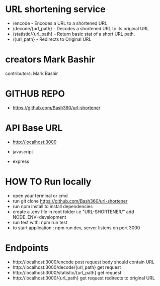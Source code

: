 # URL shortening service



- /encode - Encodes a URL to a shortened URL
- /decode/{url_path} - Decodes a shortened URL to its original URL
- /statistic/{url_path} - Return basic stat of a short URL path.
- /{url_path} - Redirects to Original URL


# creators Mark Bashir

contributors:
Mark Bashir

# GITHUB REPO

- <https://github.com/Bash360/url-shortener>





# API Base URL

- <http://localhost:3000>




- javascript
- express


# HOW TO Run locally

- open your terminal or cmd
- run git clone <https://github.com/Bash360/url-shortener>
- run npm install to install dependencies
- create a .env file in root folder i.e "URL-SHORTENER/" add NODE_ENV=development
- run test with: npm run test
- to start application : npm run dev, server listens on port 3000


# Endpoints
- http://localhost:3000/encode post request body  should contain URL
- http://localhost:3000/decode/{url_path} get request 
- http://localhost:3000/statistic/{url_path} get request
- http://localhost:3000/{url_path} get request redirects to original URL
